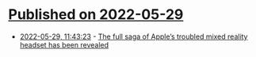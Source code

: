 # [Published on 2022-05-29](index.md)

* [2022-05-29, 11:43:23](https://news.ycombinator.com/item?id=31548344) - [The full saga of Apple’s troubled mixed reality headset has been revealed](https://arstechnica.com/gadgets/2022/05/the-full-saga-of-apples-troubled-mixed-reality-headset-has-been-revealed/)
